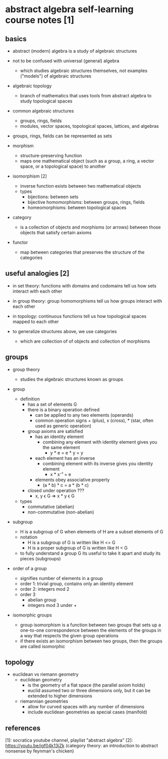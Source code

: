 # abstract algebra self-learning course notes [1]

## basics

- abstract (modern) algebra is a study of algebraic structures

- not to be confused with universal (general) algebra
  - which studies algebraic structures themselves, not examples ("models") of algebraic structures

- algebraic topology
  - branch of mathematics that uses tools from abstract algebra to study topological spaces 

- common algebraic structures
  - groups, rings, fields
  - modules, vector spaces, topological spaces, lattices, and algebras

- groups, rings, fields can be represented as sets

- morphism
  - structure-preserving function
  - maps one mathematical object (such as a group, a ring, a vector space, or a topological space) to another

- isomorphism [2]
  - inverse function exists between two mathematical objects
  - types
    - bijections: between sets
    - bijective homomorphisms: between groups, rings, fields
    - homeomorphisms: between topological spaces

- category
  - is a collection of objects and morphisms (or arrows) between those objects that satisfy certain axioms

- functor
  - map between categories that preserves the structure of the categories


## useful analogies [2]

- in set theory: functions with domains and codomains tell us how sets interact with each other
- in group theory: group homomorphisms tell us how groups interact with each other
- in topology: continuous functions tell us how topological spaces mapped to each other

- to generalize structures above, we use categories
  - which are collection of of objects and collection of morphisms


## groups

- group theory
  - studies the algebraic structures known as groups
  
- group
  - definition
    - has a set of elements G
    - there is a binary operation defined
      - can be applied to any two elements (operands)
      - common operation signs + (plus), x (cross), * (star, often used as generic operation)
    - group axioms are satisfied
      - has an identity element
        - combining any element with identity element gives you the same element
          - y * e = e * y = y
      - each element has an inverse
        - combining element with its inverse gives you identity element
          - x * x⁻¹ = e
      - elements obey associative property
        - (a * b) * c = a * (b * c)
    - closed under operation ??? 
      - x, y ϵ G => x * y ϵ G
  - types
    - commutative (abelian)
    - non-commutative (non-abelian)

- subgroup
  - H is a subgroup of G when elements of H are a subset elements of G
  - notation
    - H is a subgroup of G is written like H <= G
    - H is a proper subgroup of G is written like H < G
  - to fully understand a group G its useful to take it apart and study its pieces (subgroups)

- order of a group
  - signifies number of elements in a group
  - order 1: trivial group, contains only an identity element
  - order 2: integers mod 2
  - order 3
    - abelian group
    - integers mod 3 under +
    
- isomorphic groups
  - group isomorphism is a function between two groups that sets up a one-to-one correspondence 
    between the elements of the groups in a way that respects the given group operations
  - if there exists an isomorphism between two groups, then the groups are called isomorphic


## topology

- euclidean vs riemann geometry
  - euclidean geometry
    - is the geometry of a flat space (the parallel axiom holds)
    - euclid assumed two or three dimensions only, but it can be extended to higher dimensions
  - riemannian geometries
    - allow for curved spaces with any number of dimensions
    - include euclidean geometries as special cases (manifold)


## references

[1]: socratica youtube channel, playlist "abstract algebra"
[2]: https://youtu.be/igf04k13jZk (category theory: an introduction to abstract nonsense by feynman's chicken)